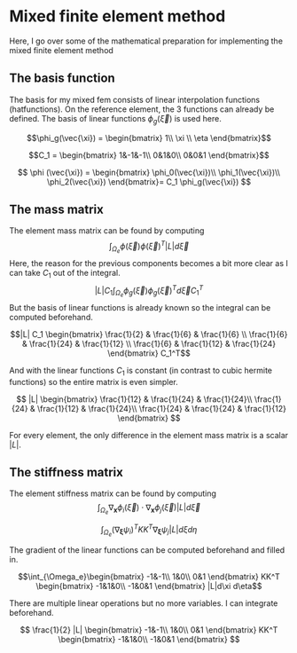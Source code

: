 # Mixed finite element method
Here, I go over some of the mathematical preparation for implementing the mixed finite element method
## The basis function
The basis for my mixed fem consists of linear interpolation functions (hatfunctions). On the reference element, the 3 functions can already be defined. The basis of linear functions $\phi_g(\vec{\xi})$ is used here.

$$\phi_g(\vec{\xi}) = \begin{bmatrix}
1\\ 
\xi \\
\eta \end{bmatrix}$$

$$C_1 = \begin{bmatrix}
1&-1&-1\\
0&1&0\\
0&0&1
\end{bmatrix}$$

$$
\phi (\vec{\xi}) =
\begin{bmatrix}
\phi_0(\vec{\xi})\\
\phi_1(\vec{\xi})\\
\phi_2(\vec{\xi})
\end{bmatrix}=
C_1 \phi_g(\vec{\xi})
$$

## The mass matrix
The element mass matrix can be found by computing 
$$\int_{\Omega_e} \phi (\vec{\xi}) \phi (\vec{\xi})^T |L|d\vec{\xi}$$
Here, the reason for the previous components becomes a bit more clear as I can take $C_1$ out of the integral.
$$|L| C_1 \int_{\Omega_e} \phi_g (\vec{\xi}) \phi_g (\vec{\xi})^T d\vec{\xi}C_1^T$$
But the basis of linear functions is already known so the integral can be computed beforehand.

$$|L| C_1 
\begin{bmatrix}
        \frac{1}{2} & \frac{1}{6} & \frac{1}{6} \\
        \frac{1}{6} & \frac{1}{24} & \frac{1}{12} \\
        \frac{1}{6} & \frac{1}{12} & \frac{1}{24}
    \end{bmatrix}
C_1^T$$

And with the linear functions $C_1$ is constant (in contrast to cubic hermite functions) so the entire matrix is even simpler.

$$
|L|
\begin{bmatrix}
        \frac{1}{12} & \frac{1}{24} & \frac{1}{24}\\ 
        \frac{1}{24} & \frac{1}{12} & \frac{1}{24}\\ 
        \frac{1}{24} & \frac{1}{24} & \frac{1}{12}
    \end{bmatrix}
$$

For every element, the only difference in the element mass matrix is a scalar $|L|$. 
## The stiffness matrix
The element stiffness matrix can be found by computing 
$$\int_{\Omega_e} \nabla_{\mathbf{x}}\phi_i (\vec{\xi}) \cdot \nabla_{\mathbf{x}}\phi_j (\vec{\xi}) |L|d\vec{\xi}$$

$$ \int_{\Omega_e} (\nabla_{\mathbf{\xi}} \psi_i)^T K K^T\nabla_{\mathbf{\xi}} \psi_j |L|d\xi d\eta$$

The gradient of the linear functions can be computed beforehand and filled in.

$$\int_{\Omega_e}\begin{bmatrix}
-1&-1\\
1&0\\
0&1
\end{bmatrix}
KK^T
\begin{bmatrix}
-1&1&0\\
-1&0&1
\end{bmatrix}
|L|d\xi d\eta$$

There are multiple linear operations but no more variables. I can integrate beforehand.

$$
\frac{1}{2}
|L|
\begin{bmatrix}
-1&-1\\
1&0\\
0&1
\end{bmatrix}
KK^T
\begin{bmatrix}
-1&1&0\\
-1&0&1
\end{bmatrix}
$$










